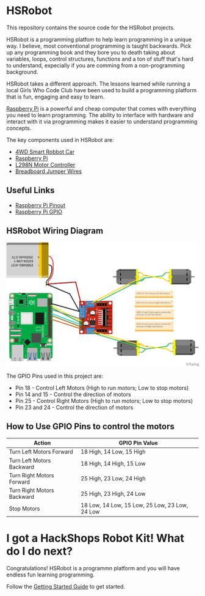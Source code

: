 # HSRobot
This repository contains the source code for the HSRobot projects. 

HSRobot is a programming platfom to help learn programming in a unique way. I believe, most conventional programming is taught backwards. Pick up any programming book and they bore you to death taking about variables, loops, control structures, functions and a ton of stuff that's hard to understand, expecially if you are comming from a non-programming background. 

HSRobot takes a different approach. The lessons learned while running a local Girls Who Code Club have been used to build a programming platform that is fun, engaging and easy to learn.

[Raspberry Pi](https://www.raspberrypi.org/) is a powerful and cheap computer that comes with everything you need to learn programming. The ability to interface with hardware and interact with it via programming makes it easier to understand programming concepts.

The key components used in HSRobot are:
- [4WD Smart Robbot Car](https://www.digikey.com/en/products/detail/seeed-technology-co-ltd/110090263/10290284)
- [Raspberry Pi](https://www.raspberrypi.org/)
- [L298N Motor Controller](https://www.amazon.com/HiLetgo-Controller-Stepper-H-Bridge-Mega2560/dp/B07BK1QL5T/ref=sr_1_2_sspa?crid=C7DJFXJ145DQ&dib=eyJ2IjoiMSJ9.hK2FjV8Ukp8CCyVTI1seMk4n3aguoO_lNXX3xoiH-O2ps-pSB4GOC_CFp6gAAIK7SKWq0uzWc1NnqY8HWKdgSiW66tFSotzp_4s2rWoBJQJ8-AqIoMtqAfALI6oKtjqiqqNla_iqfg6VdAS6lsJJwsCoRt5YOGw4hNP1K0ajcNFLAbZBV9Nb4NVQFP3stSVCRyYauN3-zrW1AIaqcjZLHwKUO9blNVlM8e-E458fPOM.0Hz8XjjtYPCD7K9C68Dy_BD9UG5BkOTCJkZXelfzydU&dib_tag=se&keywords=L298N&qid=1736107651&sprefix=l298n%2Caps%2C186&sr=8-2-spons&sp_csd=d2lkZ2V0TmFtZT1zcF9hdGY&psc=1)
- [Breadboard Jumper Wires](https://www.amazon.com/s?k=breadboard+jumper+wires&crid=87JA053YMU4S&sprefix=breadboard+%2Caps%2C158&ref=nb_sb_ss_ts-doa-p_3_11)

## Useful Links
- [Raspberry Pi Pinout](https://pinout.xyz/)
- [Raspberry Pi GPIO](https://raspberrytips.com/raspberry-pi-gpio-pinout/)

## HSRobot Wiring Diagram

![HSRobot Wiring Diagram](https://github.com/hackshops/HSRobot/blob/main/images/HSRobot-Wiring-Digram.png)

The GPIO Pins used in this project are:
- Pin 18 - Control Left Motors (High to run motors; Low to stop motors)
- Pin 14 and 15 - Control the direction of motors
- Pin 25 - Control Right Motors (High to run motors; Low to stop motors)
- Pin 23 and 24 - Control the direction of motors

## How to Use GPIO Pins to control the motors
| Action | GPIO Pin Value |
|-----------|------------|
| Turn Left Motors Forward | 18 High, 14 Low, 15 High | 
| Turn Left Motors Backward | 18 High, 14 High, 15 Low | 
| Turn Right Motors Forward | 25 High, 23 Low, 24 High | 
| Turn Right Motors Backward | 25 High, 23 High, 24 Low | 
| Stop Motors | 18 Low, 14 Low, 15 Low, 25 Low, 23 Low, 24 Low |

# I got a HackShops Robot Kit! What do I do next? 
Congratulations! HSRobot is a programmn platform and you will have endless fun learning programming.

Follow the [Getting Started Guide](https://github.com/hackshops/HSRobot/blob/main/GettingStarted.md) to get started. 
